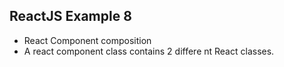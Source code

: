 ## ReactJS Example 8

- React Component composition
- A react component class contains 2 differe
nt React classes.